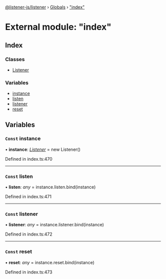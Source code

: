 [@listener-js/listener](../README.md) › [Globals](../globals.md) › ["index"](_index_.md)

# External module: "index"


## Index

### Classes

* [Listener](../classes/_index_.listener.md)

### Variables

* [instance](_index_.md#const-instance)
* [listen](_index_.md#const-listen)
* [listener](_index_.md#const-listener)
* [reset](_index_.md#const-reset)

## Variables

### `Const` instance

• **instance**: *[Listener](../classes/_index_.listener.md)* =  new Listener()

Defined in index.ts:470

___

### `Const` listen

• **listen**: *any* =  instance.listen.bind(instance)

Defined in index.ts:471

___

### `Const` listener

• **listener**: *any* =  instance.listener.bind(instance)

Defined in index.ts:472

___

### `Const` reset

• **reset**: *any* =  instance.reset.bind(instance)

Defined in index.ts:473